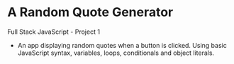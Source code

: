 # A Random Quote Generator
Full Stack JavaScript - Project 1
- An app displaying random quotes when a button is clicked. Using basic JavaScript syntax, variables, loops, conditionals and object literals.
